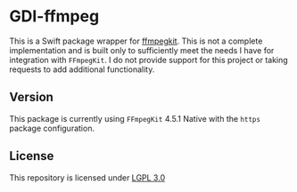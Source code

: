 # GDI-ffmpeg

This is a Swift package wrapper for [ffmpegkit](https://github.com/tanersener/ffmpeg-kit). This is not a complete implementation and is built only to sufficiently meet the needs I have for integration with `FFmpegKit`. I do not provide support for this project or taking requests to add additional functionality. 

## Version
This package is currently using `FFmpegKit` 4.5.1 Native with the `https` package configuration. 

## License
This repository is licensed under [LGPL 3.0](LICENSE)
